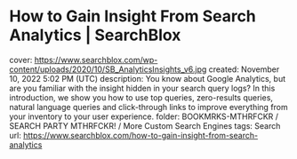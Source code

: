 # How to Gain Insight From Search Analytics | SearchBlox

cover: https://www.searchblox.com/wp-content/uploads/2020/10/SB_AnalyticsInsights_v6.jpg
created: November 10, 2022 5:02 PM (UTC)
description: You know about Google Analytics, but are you familiar with the insight hidden in your search query logs? In this introduction, we show you how to use top queries, zero-results queries, natural language queries and click-through links to improve everything from your inventory to your user experience.
folder: BOOKMRKS-MTHRFCKR / SEARCH PARTY MTHRFCKR! / More Custom Search Engines
tags: Search
url: https://www.searchblox.com/how-to-gain-insight-from-search-analytics